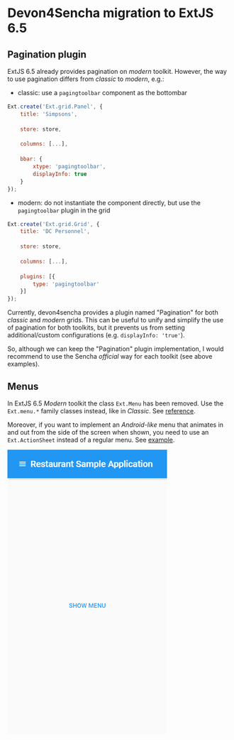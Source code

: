 # Devon4Sencha migration to ExtJS 6.5

## Pagination plugin

ExtJS 6.5 already provides pagination on *modern* toolkit.
However, the way to use pagination differs from *classic* to *modern*, e.g.:
    
* classic: use a `pagingtoolbar` component as the bottombar

```javascript
Ext.create('Ext.grid.Panel', {
    title: 'Simpsons',

    store: store,

    columns: [...],

    bbar: {
        xtype: 'pagingtoolbar',
        displayInfo: true
    }
});
```

* modern: do not instantiate the component directly, but use the 
`pagingtoolbar` plugin in the grid

```javascript
Ext.create('Ext.grid.Grid', {
    title: 'DC Personnel',

    store: store,

    columns: [...],

    plugins: [{
        type: 'pagingtoolbar'
    }]
});
```

Currently, devon4sencha provides a plugin named "Pagination" for both *classic* and *modern* grids. 
This can be useful to unify and simplify the use of pagination for both toolkits, but it prevents 
us from setting additional/custom configurations (e.g. `displayInfo: 'true'`). 

So, although we can keep the "Pagination" plugin implementation, I would recommend to use the 
Sencha *official* way for each toolkit (see above examples).

## Menus 
In ExtJS 6.5 *Modern* toolkit the class `Ext.Menu` has been removed. Use the `Ext.menu.*` family 
classes instead, like in *Classic*. 
See [reference](http://docs.sencha.com/extjs/6.5.0/guides/whats_new/whats_new.html#whats_new-_-whats_new_-_menus).

Moreover, if you want to implement an *Android-like* menu that animates in and out from the side
of the screen when shown, you need to use an `Ext.ActionSheet` instead of a regular menu. See [example](http://docs.sencha.com/extjs/6.5.0/modern/Ext.ActionSheet.html).

![ActionSheet example](actionsheet-example.gif)